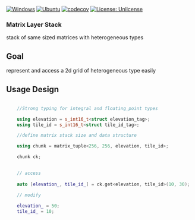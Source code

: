 [![Windows](https://github.com/FrancoisSestier/matrix_layer_stack/actions/workflows/windows.yml/badge.svg)](https://github.com/FrancoisSestier/matrix_layer_stack/actions/workflows/windows.yml) [![Ubuntu](https://github.com/FrancoisSestier/matrix_layer_stack/actions/workflows/ubuntu.yml/badge.svg)](https://github.com/FrancoisSestier/matrix_layer_stack/actions/workflows/ubuntu.yml) [![codecov](https://codecov.io/gh/FrancoisSestier/matrix_layer_stack/branch/master/graph/badge.svg?token=ZPDP1TAO3Z)](https://codecov.io/gh/FrancoisSestier/matrix_layer_stack) [![License: Unlicense](https://img.shields.io/badge/license-Unlicense-blue.svg)](http://unlicense.org/)

### Matrix Layer Stack
stack of same sized matrices with heterogeneous types

## Goal
represent and access a 2d grid of heterogeneous type easily

## Usage Design 

```c++
    
    //Strong typing for integral and floating_point types

    using elevation = s_int16_t<struct elevation_tag>;
    using tile_id = s_int16_t<struct tile_id_tag>;

    //define matrix stack size and data structure

    using chunk = matrix_tuple<256, 256, elevation, tile_id>;

    chunk ck;

 
    // access
        
    auto [elevation_, tile_id_] = ck.get<elevation, tile_id>(10, 30);

    // modify
        
    elevation_ = 50;
    tile_id_ = 10;

```
 

